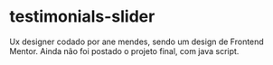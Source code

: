# testimonials-slider

Ux designer codado por ane mendes, sendo um design de Frontend Mentor. Ainda não foi postado o projeto final, com java script.
